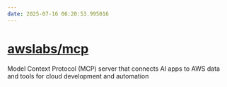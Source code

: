 ```yaml
---
date: 2025-07-16 06:20:53.995016
---
```


# [awslabs/mcp](https://github.com/awslabs/mcp)

Model Context Protocol (MCP) server that connects AI apps to AWS data and tools for cloud development and automation